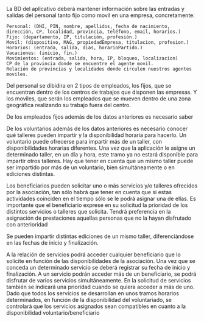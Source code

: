

La BD del aplicativo deberá mantener información sobre las entradas y salidas del personal tanto fijo como movil en una empresa, concretamente:

    Personal: (DNI, PIN, nombre, apellidos, fecha de nacimiento, dirección, CP, localidad, provincia, teléfono, email, horarios.)
    Fijo: (departamento, IP, titulación, profesión.)
    Movil: (dispositivo, MAG, propiedadEmpresa, titulacion, profesion.)
    Horarios: (entrada, salida, dias, horarioPartido.)
    Vacaciones: (inicio, fin.)
    Movimientos: (entrada, salida, hora, IP, bloqueo, localizacion)
    CP de la provincia donde se encuentre el agente movil.
    Relación de provincias y localidades donde circulen nuestros agentes moviles.
    
Del personal se dibidira en 2 tipos de empleados, los fijos, que se encuentran dentro de los centros de trabajos que disponen las empresas. Y los moviles, que serán los empleados que se mueven dentro de una zona geográfica realizando su trabajo fuera del centro.    

De los empleados fijos además de los datos anteriores es necesario saber 

De los voluntarios además de los datos anteriores es necesario conocer qué talleres pueden impartir y la disponibilidad horaria para hacerlo. Un voluntario puede ofrecerse para impartir más de un taller, con disponibilidades horarias diferentes. Una vez que la aplicación le asigne un determinado taller, en un día y hora, este tramo ya no estará disponible para impartir otros talleres. Hay que tener en cuenta que un mismo taller puede ser impartido por más de un voluntario, bien simultáneamente o en ediciones distintas.

Los beneficiarios pueden solicitar uno o más servicios y/o talleres ofrecidos por la asociación, tan sólo habrá que tener en cuenta que si estas actividades coinciden en el tiempo sólo se le podrá asignar una de ellas. Es importante que el beneficiario exprese en su solicitud la prioridad de los distintos servicios o talleres que solicita. Tendrá preferencia en la asignación de prestaciones aquellas personas que no la hayan disfrutado con anterioridad

Se pueden impartir distintas ediciones de un mismo taller, diferenciándose en las fechas de inicio y finalización.

A la relación de servicios podrá acceder cualquier beneficiario que lo solicite en función de las disponibilidades de la asociación. Una vez que se conceda un determinado servicio se deberá registrar su fecha de inicio y finalización. A un servicio podrán acceder más de un beneficiario, se podrá disfrutar de varios servicios simultáneamente. En la solicitud de servicios también se indicará una prioridad cuando se quiera acceder a más de uno. Dado que todos los servicios se desarrollan en unos tramos horarios determinados, en función de la disponibilidad del voluntariado, se controlará que los servicios asignados sean compatibles en cuanto a la disponibilidad voluntario/beneficiario
